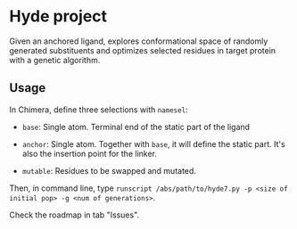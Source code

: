 # Hyde project
Given an anchored ligand, explores conformational space of randomly generated substituents and optimizes selected residues in target protein with a genetic algorithm.

## Usage
In Chimera, define three selections with `namesel`:

* `base`: Single atom. Terminal end of the static part of the ligand

* `anchor`: Single atom. Together with `base`, it will define the static part. It's also the insertion point for the linker.

* `mutable`: Residues to be swapped and mutated.

Then, in command line, type `runscript /abs/path/to/hyde7.py -p <size of initial pop> -g <num of generations>`.

Check the roadmap in tab "Issues".